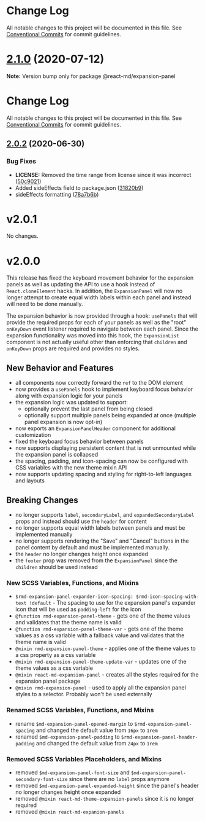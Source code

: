 # Change Log

All notable changes to this project will be documented in this file. See
[Conventional Commits](https://conventionalcommits.org) for commit guidelines.

# [2.1.0](https://github.com/mlaursen/react-md/compare/v2.0.4...v2.1.0) (2020-07-12)

**Note:** Version bump only for package @react-md/expansion-panel

# Change Log

All notable changes to this project will be documented in this file. See
[Conventional Commits](https://conventionalcommits.org) for commit guidelines.

## [2.0.2](https://github.com/mlaursen/react-md/compare/v2.0.1...v2.0.2) (2020-06-30)

### Bug Fixes

- **LICENSE:** Removed the time range from license since it was incorrect
  ([50c9021](https://github.com/mlaursen/react-md/commit/50c9021cedc0d642758b9fd541bb6c93d2fe1786))
- Added sideEffects field to package.json
  ([31820b9](https://github.com/mlaursen/react-md/commit/31820b9b43705e5849664500a17b6849eb6dc2a9))
- sideEffects formatting
  ([78a7b6b](https://github.com/mlaursen/react-md/commit/78a7b6b0e40c7daefb749835670705f21bd21720))

# v2.0.1

No changes.

# v2.0.0

This release has fixed the keyboard movement behavior for the expansion panels
as well as updating the API to use a hook instead of `React.cloneElement` hacks.
In addition, the `ExpansionPanel` will now no longer attempt to create equal
width labels within each panel and instead will need to be done manually.

The expansion behavior is now provided through a hook: `usePanels` that will
provide the required props for each of your panels as well as the "root"
`onKeyDown` event listener required to navigate between each panel. Since the
expansion functionality was moved into this hook, the `ExpansionList` component
is not actually useful other than enforcing that `children` and `onKeyDown`
props are required and provides no styles.

## New Behavior and Features

- all components now correctly forward the `ref` to the DOM element
- now provides a `usePanels` hook to implement keyboard focus behavior along
  with expansion logic for your panels
- the expansion logic was updated to support:
  - optionally prevent the last panel from being closed
  - optionally support multiple panels being expanded at once (multiple panel
    expansion is now opt-in)
- now exports an `ExpansionPanelHeader` component for additional customization
- fixed the keyboard focus behavior between panels
- now supports displaying persistent content that is not unmounted while the
  expansion panel is collapsed
- the spacing, padding, and icon-spacing can now be configured with CSS
  variables with the new theme mixin API
- now supports updating spacing and styling for right-to-left languages and
  layouts

## Breaking Changes

- no longer supports `label`, `secondaryLabel`, and `expandedSecondaryLabel`
  props and instead should use the `header` for content
- no longer supports equal width labels between panels and must be implemented
  manually
- no longer supports rendering the "Save" and "Cancel" buttons in the panel
  content by default and must be implemented manually.
- the `header` no longer changes height once expanded
- the `footer` prop was removed from the `ExpansionPanel` since the `children`
  should be used instead

### New SCSS Variables, Functions, and Mixins

- `$rmd-expansion-panel-expander-icon-spacing: $rmd-icon-spacing-with-text !default` -
  The spacing to use for the expansion panel's expander icon that will be used
  as `padding-left` for the icon
- `@function rmd-expansion-panel-theme` - gets one of the theme values and
  validates that the theme name is valid
- `@function rmd-expansion-panel-theme-var` - gets one of the theme values as a
  css variable with a fallback value and validates that the theme name is valid
- `@mixin rmd-expansion-panel-theme` - applies one of the theme values to a css
  property as a css variable
- `@mixin rmd-expansion-panel-theme-update-var` - updates one of the theme
  values as a css variable
- `@mixin react-md-expansion-panel` - creates all the styles required for the
  expansion panel package
- `@mixin rmd-expansion-panel` - used to apply all the expansion panel styles to
  a selector. Probably won't be used externally

### Renamed SCSS Variables, Functions, and Mixins

- rename `$md-expansion-panel-opened-margin` to `$rmd-expansion-panel-spacing`
  and changed the default value from `16px` to `1rem`
- renamed `$md-expansion-panel-padding` to `$rmd-expansion-panel-header-padding`
  and changed the default value from `24px` to `1rem`

### Removed SCSS Variables Placeholders, and Mixins

- removed `$md-expansion-panel-font-size` and
  `$md-expansion-panel-secondary-font-size` since there are no `label` props
  anymore
- removed `$md-expansion-panel-expanded-height` since the panel's header no
  longer changes height once expanded
- removed `@mixin react-md-theme-expansion-panels` since it is no longer
  required
- removed `@mixin react-md-expanion-panels`
